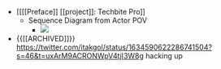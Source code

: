 - [[[[Preface]] [[project]]: Techbite Pro]]
    - Sequence Diagram from Actor POV
        - ![](https://firebasestorage.googleapis.com/v0/b/firescript-577a2.appspot.com/o/imgs%2Fapp%2FChaChaanTengv3%2FiHAJQe86kW.jpeg?alt=media&token=95dc5f54-ff40-49e4-a22d-f15fcec3c890)
- {{[[ARCHIVED]]}} https://twitter.com/itakgol/status/1634590622286741504?s=46&t=uxArM9ACRONWpV4tjI3W8g hacking up
